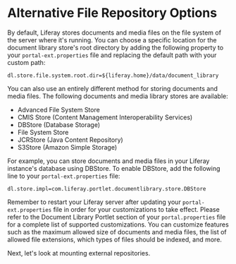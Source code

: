 # Alternative File Repository Options

By default, Liferay stores documents and media files on the file system of the
server where it's running. You can choose a specific location for the document
library store's root directory by adding the following property to your
`portal-ext.properties` file and replacing the default path with your custom
path:

    dl.store.file.system.root.dir=${liferay.home}/data/document_library

You can also use an entirely different method for storing documents and media
files. The following documents and media library stores are available: 

- Advanced File System Store
- CMIS Store (Content Management Interoperability Services)
- DBStore (Database Storage)
- File System Store
- JCRStore (Java Content Repository)
- S3Store (Amazon Simple Storage)

For example, you can store documents and media files in your Liferay instance's
database using DBStore. To enable DBStore, add the following line to your
`portal-ext.properties` file:

    dl.store.impl=com.liferay.portlet.documentlibrary.store.DBStore

Remember to restart your Liferay server after updating your
`portal-ext.properties` file in order for your customizations to take effect.
Please refer to the Document Library Portlet section of your `portal.properties`
file for a complete list of supported customizations. You can customize
features such as the maximum allowed size of documents and media files, the list
of allowed file extensions, which types of files should be indexed, and more.

Next, let's look at mounting external repositories. 
